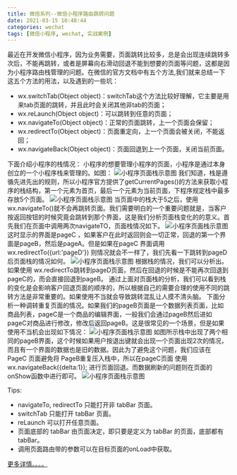 ```yaml
---
title: 微信系列--微信小程序路由跳转问题
date: 2021-03-15 10:48:44
categories: wechat
tags: [微信小程序, wechat, 实战案例]
---
```

最近在开发微信小程序，因为业务需要，页面跳转比较多，总是会出现连续跳转多次后，不能再跳转，或者是屏幕向右滑动回退不能到想要的页面等问题，这都是因为小程序路由栈管理的问题。在微信的官方文档中有五个方法,我们就来总结一下这五个方法的用法，以及遇到的一些坑：

+ wx.switchTab(Object object)：switchTab这个方法比较好理解，它主要是用来tab页面的跳转，并且此时会关闭其他非tab的页面；
+ wx.reLaunch(Object object)：可以跳转到任意的页面；
+ wx.navigateTo(Object object)：正常的页面跳转，上一个页面会保留；
+ wx.redirectTo(Object object)：页面重定向，上一个页面会被关闭，不能返回；
+ wx.navigateBack(Object object)：页面回退到上一个页面，关闭当前页面。

下面介绍小程序的栈情况：
小程序的想要管理小程序的页面，小程序是通过本身创立的一个小程序栈来管理的。如图：
![小程序页面栈示意图](z-1.png)
我们知道，栈是遵循先进先出的规则，所以小程序官方提供了getCurrentPages()的方法来获取小程序的栈结构，第一个元素为首页，最后一个元素为当前页面，下程序规定栈中最多存放5个页面。
![小程序页面栈示意图](z-2.png)
当页面中的栈大于5之后，使用wx.navigateTo()就不会再跳转页面。我们需要明白的一个重要问题就是，当客户按返回按钮的时候究竟会跳转到那个界面，这是我们分析页面栈变化的的意义。首先我们在页面中调用两次navigateTO，页面栈情况如下。
![小程序页面栈示意图](z-3.png)
这时显示的界面是pageC ，如果客户在此时返回则会一切正常，回退的第一个界面是pageB，然后是pageA。但是如果在pageC 界面调用  wx.redirectTo({url:'pageD'}) 则情况就会不一样了，我们先看一下跳转到pageD后页面栈的情况如何。
![小程序页面栈示意图](z-4.png)
根据栈的情况，我们可以分析出。如果使用 wx.redirectTo跳转到pageD页面，然后在回退的时候是不能再次回退到pageC的，而会直接回退到pageB。
通过上面对页面栈的分析，我们可以看到栈的变化是会影响客户回退页面的顺序的，所以根据自己的需要合理的使用不同的跳转方法是非常重要的。如果使用不当就会导致跳转混乱让人摸不清头脑。
下面分析一种调转重复页面的情况。如果我们的pageB页面是一个数据列表页面，比如商品列表，pageC是一个商品的编辑界面，一般我们会通过pageB然后进如pageC对商品进行修改，修改后返回pageB。这是很常见的一个场景，但是如果使用不当机会出现如下情况：
![小程序页面栈示意图](z-5.png)
如图所示栈中出现了两个相同的pageB界面，这个时候如果用户按退出键就会出现一个页面出现2次的情况，而且有一个界面的数据也是旧的数据。因此为了避免这个问题，我们应该在 PageC 页面避免将 PageB重复压入栈中，所以在pageC页面 使用wx.navigateBack({delta:1}); 进行页面回退。而数据刷新的问题则在页面的onShow函数中进行即可。
![小程序页面栈示意图](z-6.png)

Tips:
+ navigateTo, redirectTo 只能打开非 tabBar 页面。
+ switchTab 只能打开 tabBar 页面。
+ reLaunch 可以打开任意页面。
+ 页面底部的 tabBar 由页面决定，即只要是定义为 tabBar 的页面，底部都有 tabBar。
+ 调用页面路由带的参数可以在目标页面的onLoad中获取。

[更多详情。。。。](https://developers.weixin.qq.com/miniprogram/dev/framework/app-service/route.html)